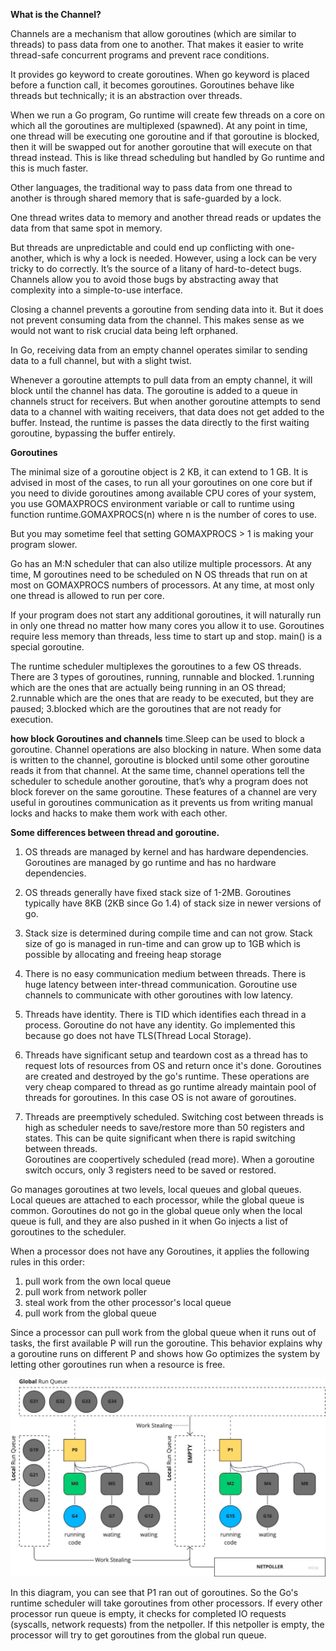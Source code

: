**What is the Channel?**

Channels are a mechanism that allow goroutines (which are similar to threads) to pass data from one to another. 
That makes it easier to write thread-safe concurrent programs and prevent race conditions.

It provides go keyword to create goroutines. When go keyword is placed before a function call, it becomes goroutines.
Goroutines behave like threads but technically; it is an abstraction over threads.

When we run a Go program, Go runtime will create few threads on a core on which all the goroutines are multiplexed (spawned). 
At any point in time, one thread will be executing one goroutine and if that goroutine is blocked, 
then it will be swapped out for another goroutine that will execute on that thread instead. 
This is like thread scheduling but handled by Go runtime and this is much faster.

Other languages, the traditional way to pass data from one thread to another is through shared memory that is safe-guarded by a lock.

One thread writes data to memory and another thread reads or updates the data from that same spot in memory. 

But threads are unpredictable and could end up conflicting with one-another, which is why a lock is needed.
However, using a lock can be very tricky to do correctly. It’s the source of a litany of hard-to-detect bugs. 
Channels allow you to avoid those bugs by abstracting away that complexity into a simple-to-use interface.

Closing a channel prevents a goroutine from sending data into it. But it does not prevent consuming data from the channel. 
This makes sense as we would not want to risk crucial data being left orphaned.

In Go, receiving data from an empty channel operates similar to sending data to a full channel, but with a slight twist.

Whenever a goroutine attempts to pull data from an empty channel, it will block until the channel has data.
The goroutine is added to a queue in channels struct for receivers.
But when another goroutine attempts to send data to a channel with waiting receivers, that data does not get added to the buffer.
Instead, the runtime is passes the data directly to the first waiting goroutine, bypassing the buffer entirely. 


**Goroutines**

The minimal size of a goroutine object is 2 KB, it can extend to 1 GB.
It is advised in most of the cases, to run all your goroutines on one core 
but if you need to divide goroutines among available CPU cores of your system, 
you use GOMAXPROCS environment variable or call to runtime using function runtime.GOMAXPROCS(n) where n is the number of cores to use. 

But you may sometime feel that setting GOMAXPROCS > 1 is making your program slower.

Go has an M:N scheduler that can also utilize multiple processors. 
At any time, M goroutines need to be scheduled on N OS threads that run on at most on GOMAXPROCS numbers of processors. 
At any time, at most only one thread is allowed to run per core.

If your program does not start any additional goroutines, 
it will naturally run in only one thread no matter how many cores you allow it to use.
Goroutines require less memory than threads, less time to start up and stop.
main() is a special goroutine.

The runtime scheduler multiplexes the goroutines to a few OS threads.
There are 3 types of goroutines, running, runnable and blocked. 
1.running which are the ones that are actually being running in an OS thread; 
2.runnable which are the ones that are ready to be executed, but they are paused; 
3.blocked which are the goroutines that are not ready for execution. 


**how block Goroutines and channels** 
time.Sleep can be used to block a goroutine. Channel operations are also blocking in nature. 
When some data is written to the channel, goroutine is blocked until some other goroutine reads it from that channel. 
At the same time, channel operations tell the scheduler to schedule another goroutine, 
that’s why a program does not block forever on the same goroutine. 
These features of a channel are very useful in goroutines communication as it prevents us from writing manual locks and hacks to make them work with each other.


**Some differences between thread and goroutine.**

1. OS threads are managed by kernel and has hardware dependencies. 
Goroutines are managed by go runtime and has no hardware dependencies.

2. OS threads generally have fixed stack size of 1-2MB. 
Goroutines typically have 8KB (2KB since Go 1.4) of stack size in newer versions of go.

3. Stack size is determined during compile time and can not grow. 
Stack size of go is managed in run-time and can grow up to 1GB which is possible by allocating and freeing heap storage

4. There is no easy communication medium between threads. There is huge latency between inter-thread communication. 
Goroutine use channels to communicate with other goroutines with low latency.

5. Threads have identity. There is TID which identifies each thread in a process. 
Goroutine do not have any identity. Go implemented this because go does not have TLS(Thread Local Storage).

6. Threads have significant setup and teardown cost as a thread has to request lots of resources from OS and return once it's done.	Goroutines are created and destroyed by the go's runtime. These operations are very cheap compared to thread as go runtime already maintain pool of threads for goroutines. In this case OS is not aware of goroutines.

7. Threads are preemptively scheduled. Switching cost between threads is high as scheduler needs to save/restore more than 50 registers and states. This can be quite significant when there is rapid switching between threads.	
Goroutines are coopertively scheduled (read more). When a goroutine switch occurs, only 3 registers need to be saved or restored.


Go manages goroutines at two levels, local queues and global queues. Local queues are attached to each processor, while the global queue is common.
Goroutines do not go in the global queue only when the local queue is full, and they are also pushed in it when Go injects a list of goroutines to the scheduler.

When a processor does not have any Goroutines, it applies the following rules in this order:
1. pull work from the own local queue
2. pull work from network poller
3. steal work from the other processor's local queue
4. pull work from the global queue

Since a processor can pull work from the global queue when it runs out of tasks, the first available P will run the goroutine. 
This behavior explains why a goroutine runs on different P and shows how Go optimizes the system by letting other goroutines run when a resource is free.

![img.png](img.png)

In this diagram, you can see that P1 ran out of goroutines. So the Go's runtime scheduler will take goroutines from other processors. 
If every other processor run queue is empty, it checks for completed IO requests (syscalls, network requests) from the netpoller. 
If this netpoller is empty, the processor will try to get goroutines from the global run queue.